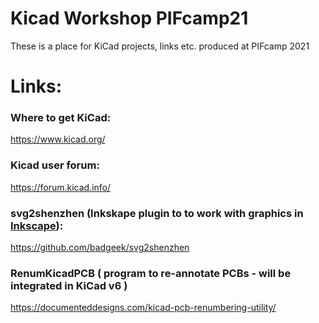 # Kicad Workshop PIFcamp21

These is a place for KiCad projects, links etc. produced at PIFcamp 2021

# Links:

### Where to get KiCad:
https://www.kicad.org/
### Kicad user forum:
https://forum.kicad.info/
### svg2shenzhen (Inkskape plugin to to work with graphics in [Inkscape](https://inkscape.org/release/inkscape-1.1/)):
https://github.com/badgeek/svg2shenzhen
### RenumKicadPCB ( program to re-annotate PCBs - will be integrated in KiCad v6 )
https://documenteddesigns.com/kicad-pcb-renumbering-utility/

